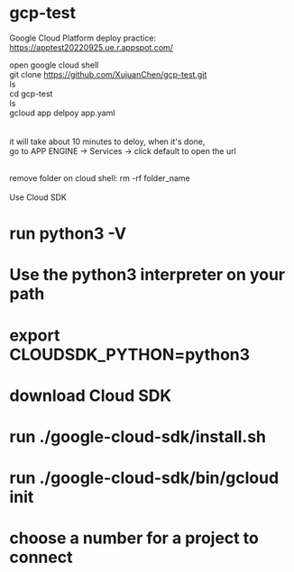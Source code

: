 # gcp-test
Google Cloud Platform deploy practice:<br />
https://apptest20220925.ue.r.appspot.com/ <br />

open google cloud shell<br />
git clone https://github.com/XujuanChen/gcp-test.git<br />
ls<br />
cd gcp-test<br />
ls<br />
gcloud app delpoy app.yaml<br />
<br />
<br />
it will take about 10 minutes to deloy, when it's done,<br />
go to APP ENGINE -> Services -> click default to open the url<br />

<br />
remove folder on cloud shell:  rm -rf folder_name<br />

<br/>
Use Cloud SDK

# run python3 -V

# Use the python3 interpreter on your path

# export CLOUDSDK_PYTHON=python3 

# download Cloud SDK

# run ./google-cloud-sdk/install.sh

# run ./google-cloud-sdk/bin/gcloud init

# choose a number for a project to connect

